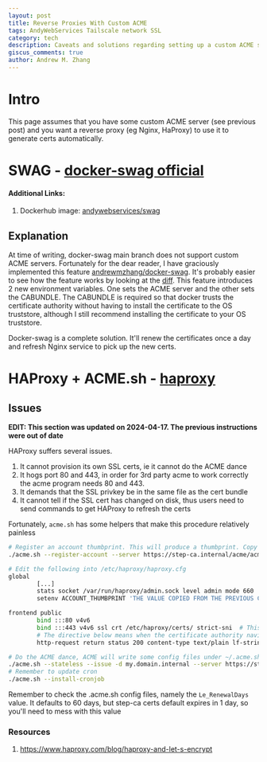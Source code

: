 ```yaml
---
layout: post
title: Reverse Proxies With Custom ACME
tags: AndyWebServices Tailscale network SSL
category: tech
description: Caveats and solutions regarding setting up a custom ACME server with various reverse proxies
giscus_comments: true
author: Andrew M. Zhang
---
```


# Intro

This page assumes that you have some custom ACME server (see previous post) and you want a reverse proxy (eg Nginx, HaProxy) to use it to generate certs automatically.

# SWAG - [docker-swag official](https://github.com/linuxserver/docker-swag)

#### Additional Links:

1. Dockerhub image: [andywebservices/swag](https://hub.docker.com/r/andywebservices/swag)

## Explanation

At time of writing, docker-swag main branch does not support custom ACME servers. Fortunately for the dear reader, I have graciously implemented this feature [andrewmzhang/docker-swag](https://github.com/AndyWebServices/docker-swag). It's probably easier to see how the feature works by looking at the [diff](https://github.com/linuxserver/docker-swag/pull/371). This feature introduces 2 new environment variables. One sets the ACME server and the other sets the CABUNDLE. The CABUNDLE is required so that docker trusts the certificate authority without having to install the certificate to the OS truststore, although I still recommend installing the certificate to your OS truststore.

Docker-swag is a complete solution. It'll renew the certificates once a day and refresh Nginx service to pick up the new certs.

# HAProxy + ACME.sh - [haproxy](https://github.com/haproxy/haproxy)

## Issues

**EDIT: This section was updated on 2024-04-17. The previous instructions were out of date**

HAProxy suffers several issues.

1. It cannot provision its own SSL certs, ie it cannot do the ACME dance
2. It hogs port 80 and 443, in order for 3rd party acme to work correctly the acme program needs 80 and 443.
3. It demands that the SSL privkey be in the same file as the cert bundle
4. It cannot tell if the SSL cert has changed on disk, thus users need to send commands to get HAProxy to refresh the certs

Fortunately, `acme.sh` has some helpers that make this procedure relatively painless

```bash
# Register an account thumbprint. This will produce a thumbprint. Copy that value
./acme.sh --register-account --server https://step-ca.internal/acme/acme/directory -m myemail@example.com

# Edit the following into /etc/haproxy/haproxy.cfg
global
        [...]
        stats socket /var/run/haproxy/admin.sock level admin mode 660    # This command lets ./acme.sh communicate to HAProxy to reload SSL certs
        setenv ACCOUNT_THUMBPRINT 'THE VALUE COPIED FROM THE PREVIOUS COMMAND'

frontend public
        bind :::80 v4v6
        bind :::443 v4v6 ssl crt /etc/haproxy/certs/ strict-sni  # This allows haproxy to boot without certs, which you wont have initially
        # The directive below means when the certificate authority navigates to my.domain.internal/.well-known/acme-challenge/ HAProxy will reply with the account thumbprint
        http-request return status 200 content-type text/plain lf-string "%[path,field(-1,/)].${ACCOUNT_THUMBPRINT}\n" if { path_beg '/.well-known/acme-challenge/' }

# Do the ACME dance, ACME will write some config files under ~/.acme.sh/mydomain.internal_ecc. Note the deploy-hook and --days 1
./acme.sh --stateless --issue -d my.domain.internal --server https://step-ca.internal/acme/acme/directory --ca-bundle ~/my_root_ca.crt --deploy --deploy-hook haproxy --days 1
# Remember to update cron
./acme.sh --install-cronjob
```

Remember to check the .acme.sh config files, namely the `Le_RenewalDays` value. It defaults to 60 days, but step-ca certs default expires in 1 day, so you'll need to mess with this value

### Resources

1. https://www.haproxy.com/blog/haproxy-and-let-s-encrypt
